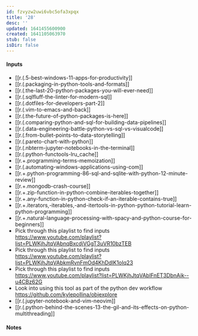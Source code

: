 ```yaml
---
id: fzvyzw2uwi6vbc5ofa3xpqx
title: '28'
desc: ''
updated: 1641455600900
created: 1641105063970
stub: false
isDir: false
---
```



#### Inputs

- [[r.(.5-best-windows-11-apps-for-productivity]]
- [[r.(.packaging-in-python-tools-and-formats]]
- [[r.(.the-last-20-python-packages-you-will-ever-need]]
- [[r.(.sqlfluff-the-linter-for-modern-sql]]
- [[r.(.dotfiles-for-developers-part-2]]
- [[r.(.vim-to-emacs-and-back]]
- [[r.(.the-future-of-python-packages-is-here]]
- [[r.(.comparing-python-and-sql-for-building-data-pipelines]]
- [[r.(.data-engineering-battle-python-vs-sql-vs-visualcode]]
- [[r.(.from-bullet-points-to-data-storytelling]]
- [[r.(.pareto-chart-with-python]]
- [[r.(.nbterm-jupyter-notebooks-in-the-terminal]]
- [[r.(.python-functools-lru_cache]]
- [[r.+.programming-terms-memoization]]
- [[r.(.automating-windows-applications-using-com]]
- [[r.+.python-programming-86-sql-and-sqlite-with-python-12-minute-review]]
- [[r.+.mongodb-crash-course]]
- [[r.+.zip-function-in-python-combine-iterables-together]]
- [[r.+.any-function-in-python-check-if-an-iterable-contains-true]]
- [[r.+.iterators,-iterables,-and-itertools-in-python-python-tutorial-learn-python-programming]]
- [[r.+.natural-language-processing-with-spacy-and-python-course-for-beginners]]
- Pick through this playlist to find inputs <https://www.youtube.com/playlist?list=PLWKjhJtqVAbnqBxcdjVGgT3uVR10bzTEB>
- Pick through this playlist to find inputs <https://www.youtube.com/playlist?list=PLWKjhJtqVAbkmRvnFmOd4KhDdlK1oIq23>
- Pick through this playlist to find inputs <https://www.youtube.com/playlist?list=PLWKjhJtqVAblFnET3DbnAik--u4CBz62G>
- Look into using this tool as part of the python dev workflow <https://github.com/kylepollina/objexplore>
- [[r.(.jupyter-notebook-and-vim-neovim]]
- [[r.(.python-behind-the-scenes-13-the-gil-and-its-effects-on-python-multithreading]]

#### Notes

